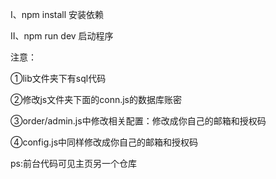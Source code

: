 Ⅰ、npm install 安装依赖

Ⅱ、npm run dev 启动程序

注意：

①lib文件夹下有sql代码

②修改js文件夹下面的conn.js的数据库账密

③order/admin.js中修改相关配置：修改成你自己的邮箱和授权码

④config.js中同样修改成你自己的邮箱和授权码

ps:前台代码可见主页另一个仓库
